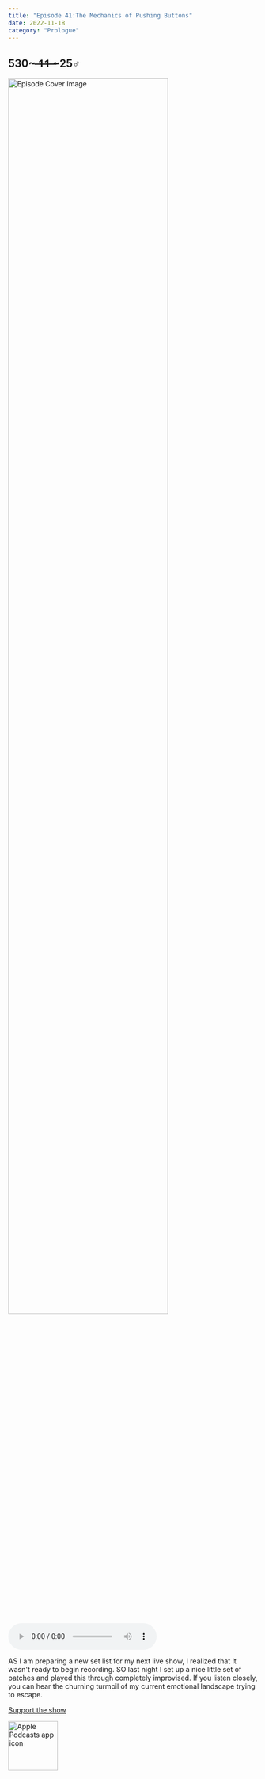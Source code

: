 ```yaml
---
title: "Episode 41:The Mechanics of Pushing Buttons"
date: 2022-11-18
category: "Prologue"
---
```

## 530~ ̶1̶1̶ ̶~25♂
<img src="https://artwork.captivate.fm/aa853483-743e-448e-91fb-9c4a2dfb8f89/60854458c4d1acdf4e1c2f79c4137142d85d78e379bdafbd69bd34c85f5819ad.jpg" alt="Episode Cover Image" width=80%/>
<audio controls>
  <source src="https://podcasts.captivate.fm/media/64581599-b9cb-44cf-b5ef-ee723f3afb3e/11722969-episode-41-the-mechanics-of-pushing-buttons.mp3" type="audio/mpeg">
  Your browser does not support the audio element.
</audio>

<p>AS I am preparing a new set list for my next live show, I realized that it wasn&apos;t ready to begin recording. SO last night I set up a nice little set of patches and played this through completely improvised. If you listen closely, you can hear the churning turmoil of my current emotional landscape trying to escape.</p><a rel="payment" href="https://www.paypal.com/donate/?hosted_button_id=WX3GRUK5BHJLS">Support the show</a>

<a href="https://podcasts.apple.com/us/podcast/living-room-music/id1608791560?tscg=30200&itsct=podcast_box_appicon&ls=1&mttnsubad=1608791560" style="display: inline-block;"><img src="https://toolbox.marketingtools.apple.com/api/v2/badges/app-icon-podcasts/standard/en-us" alt="Apple Podcasts app icon" style="width: 100px; height: 100px; vertical-align: middle; object-fit: contain;" /></a>
    